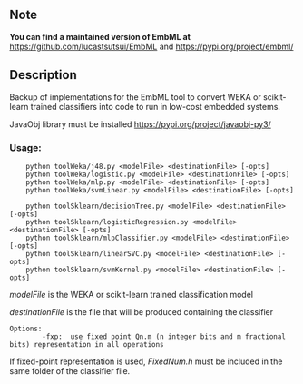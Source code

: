 ## Note
**You can find a maintained version of EmbML at** <https://github.com/lucastsutsui/EmbML> and <https://pypi.org/project/embml/>

## Description
Backup of implementations for the EmbML tool to convert WEKA or scikit-learn trained classifiers into code to run in low-cost embedded systems.

JavaObj library must be installed <https://pypi.org/project/javaobj-py3/>

### Usage: 
```
    python toolWeka/j48.py <modelFile> <destinationFile> [-opts]
    python toolWeka/logistic.py <modelFile> <destinationFile> [-opts]
    python toolWeka/mlp.py <modelFile> <destinationFile> [-opts]
    python toolWeka/svmLinear.py <modelFile> <destinationFile> [-opts]

    python toolSklearn/decisionTree.py <modelFile> <destinationFile> [-opts]
    python toolSklearn/logisticRegression.py <modelFile> <destinationFile> [-opts]
    python toolSklearn/mlpClassifier.py <modelFile> <destinationFile> [-opts]
    python toolSklearn/linearSVC.py <modelFile> <destinationFile> [-opts]
    python toolSklearn/svmKernel.py <modelFile> <destinationFile> [-opts]
```
    
*modelFile* is the WEKA or scikit-learn trained classification model

*destinationFile* is the file that will be produced containing the classifier

```
Options:	
		-fxp:  use fixed point Qn.m (n integer bits and m fractional bits) representation in all operations
```

If fixed-point representation is used, *FixedNum.h* must be included in the same folder of the classifier file.
